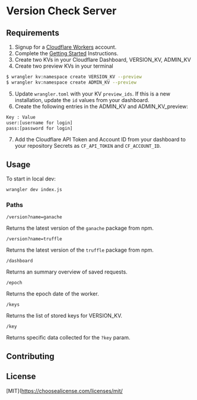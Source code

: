 # Version Check Server

## Requirements

1. Signup for a [Cloudflare Workers](https://workers.cloudflare.com/) account.
2. Complete the [Getting Started](https://developers.cloudflare.com/workers/wrangler/get-started/) Instructions.
3. Create two KVs in your Cloudflare Dashboard, VERSION_KV, ADMIN_KV
4. Create two preview KVs in your terminal

```bash
$ wrangler kv:namespace create VERSION_KV --preview
$ wrangler kv:namespace create ADMIN_KV --preview
```

5. Update `wrangler.toml` with your KV `preview_ids`. If this is a new installation, update the `id` values from your dashboard.
6. Create the following entries in the ADMIN_KV and ADMIN_KV_preview:

```bash
Key : Value
user:[username for login]
pass:[password for login]
```

7. Add the Cloudflare API Token and Account ID from your dashboard to your repository Secrets as `CF_API_TOKEN` and `CF_ACCOUNT_ID`. ​

## Usage

To start in local dev:

```bash
wrangler dev index.js
```

### Paths

`/version?name=ganache`

Returns the latest version of the `ganache` package from npm.

`/version?name=truffle`

Returns the latest version of the `truffle` package from npm.

`/dashboard`

Returns an summary overview of saved requests.

`/epoch`

Returns the epoch date of the worker.

`/keys`

Returns the list of stored keys for VERSION_KV.

`/key`

Returns specific data collected for the `?key` param.

## Contributing

## License

[MIT](https://choosealicense.com/licenses/mit/
